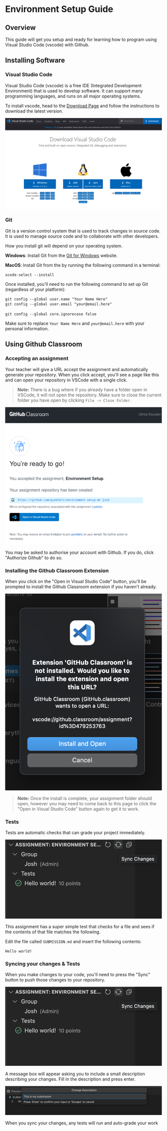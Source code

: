 # Environment Setup Guide

## Overview
This guide will get you setup and ready for learning how to program using Visual Studio Code (vscode) with Github.

## Installing  Software

### Visual Studio Code
Visual Studio Code (vscode) is a free IDE (Integrated Development Environment) that is used to develop software. It can support many programming languages, and runs on all major operating systems.

To install vscode, head to the [Download Page](https://code.visualstudio.com/download) and follow the instructions to download the latest version.

![Download VSCode](ta/img/download-vscode.png)

### Git
Git is a version control system that is used to track changes in source code. It is used to manage source code and to collaborate with other developers.

How you install git will depend on your operating system.

**Windows**: Install Git from the [Git for Windows](https://gitforwindows.org/) website.

**MacOS**: Install Git from the by running the following command in a terminal:
```
xcode-select --install
```

Once installed, you'll need to run the following command to set up Git (regardless of your platform):
```
git config --global user.name "Your Name Here"
git config --global user.email "your@email.here"

git config --global core.ignorecase false
```

Make sure to replace `Your Name Here` and `your@email.here` with your personal information.

## Using Github Classroom

### Accepting an assignment
Your teacher will give a URL accept the assignment and automatically generate your repository. When you click accept, you'll see a page like this and can open your repository in VSCode with a single click.

> **Note:** There is a bug where if you already have a folder open in VSCode, it will not open the repository. Make sure to close the current folder you have open by clicking `File -> Close Folder`.

![Accept Assignment](ta/img/assignment-accepted.png)

You may be asked to authorise your account with Github. If you do, click "Authorize Github" to do so.

### Installing the Github Classroom Extension
When you click on the "Open in Visual Studio Code" button, you'll be prompted to install the Github Classroom extension if you haven't already.

![Install Github Classroom Extension](ta/img/install-ghc-extension.png)

> **Note:** Once the install is complete, your assignment folder should open, however you may need to come back to this page to click the "Open in Visual Studio Code" button again to get it to work.

### Tests
Tests are automatic checks that can grade your project immediately.

![Sync Changes](ta/img/sync-changes.png)

This assignment has a super simple test that checks for a file and sees if the contents of that file matches the following.

Edit the file called `SUBMISSION.md` and insert the following contents:
```
Hello world!
```

### Syncing your changes & Tests
When you make changes to your code, you'll need to press the "Sync" button to push those changes to your repository.

![Sync Changes](ta/img/sync-changes.png)

A message box will appear asking you to include a small description describing your changes. Fill in the description and press enter.

![Changes Description](ta/img/changes-description.png)

When you sync your changes, any tests will run and auto-grade your work